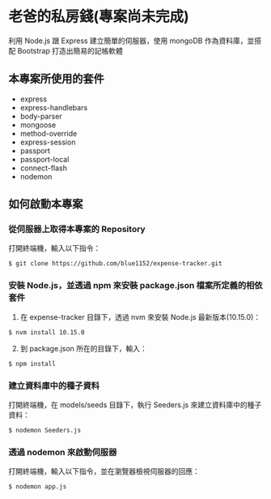 # 老爸的私房錢(專案尚未完成)

利用 Node.js 跟 Express 建立簡單的伺服器，使用 mongoDB 作為資料庫，並搭配 Bootstrap 打造出簡易的記帳軟體

## 本專案所使用的套件

- express
- express-handlebars
- body-parser
- mongoose
- method-override
- express-session
- passport
- passport-local
- connect-flash
- nodemon

## 如何啟動本專案

### 從伺服器上取得本專案的 Repository

打開終端機，輸入以下指令：

```
$ git clone https://github.com/blue1152/expense-tracker.git
```

### 安裝 Node.js，並透過 npm 來安裝 package.json 檔案所定義的相依套件

1. 在 expense-tracker 目錄下，透過 nvm 來安裝 Node.js 最新版本(10.15.0)：

```
$ nvm install 10.15.0
```

2. 到 package.json 所在的目錄下，輸入：

```
$ npm install
```

### 建立資料庫中的種子資料

打開終端機，在 models/seeds 目錄下，執行 Seeders.js 來建立資料庫中的種子資料：

```
$ nodemon Seeders.js
```

### 透過 nodemon 來啟動伺服器

打開終端機，輸入以下指令，並在瀏覽器檢視伺服器的回應：

```
$ nodemon app.js
```

